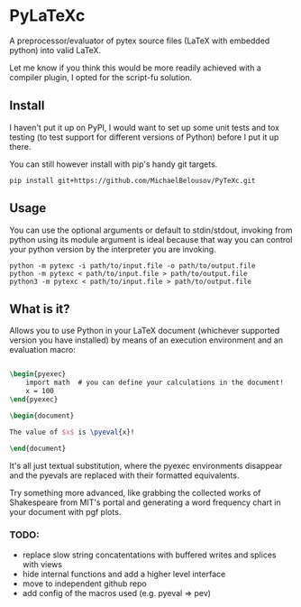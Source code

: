 
# PyLaTeXc

A preprocessor/evaluator of pytex source files
(LaTeX with embedded python) into valid LaTeX.  

Let me know if you think this would be more readily achieved with
a compiler plugin, I opted for the script-fu solution.

## Install

I haven't put it up on PyPI, I would want to set up some unit tests
and tox testing (to test support for different versions of Python) 
before I put it up there.  

You can still however install with pip's handy git targets.

```Sh
pip install git+https://github.com/MichaelBelousov/PyTeXc.git
```

## Usage

You can use the optional arguments or default to stdin/stdout,
invoking from python using its module argument is ideal because that
way you can control your python version by the interpreter you are
invoking.

```Sh
python -m pytexc -i path/to/input.file -o path/to/output.file
python -m pytexc < path/to/input.file > path/to/output.file
python3 -m pytexc < path/to/input.file > path/to/output.file
```

## What is it?

Allows you to use Python in your LaTeX document (whichever supported
version you have installed) by means of an execution environment and
an evaluation macro:

```LaTeX

\begin{pyexec}
    import math  # you can define your calculations in the document!
    x = 100
\end{pyexec}

\begin{document}

The value of $x$ is \pyeval{x}!

\end{document}
```

It's all just textual substitution, where the pyexec environments
disappear and the pyevals are replaced with their formatted equivalents.  

Try something more advanced, like grabbing the collected works of
Shakespeare from MIT's portal and generating a word frequency chart
in your document with pgf plots.

### TODO:

* replace slow string concatentations with buffered writes and splices with views
* hide internal functions and add a higher level interface
* move to independent github repo
* add config of the macros used (e.g. pyeval => pev)

